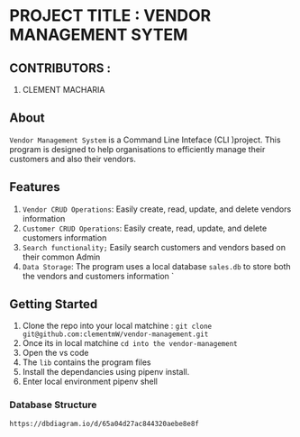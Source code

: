 # PROJECT TITLE : VENDOR MANAGEMENT SYTEM 

## CONTRIBUTORS : 
  1. CLEMENT MACHARIA
  

## About 
`Vendor Management System` is a Command Line Inteface (CLI )project. This program is designed to help organisations to efficiently manage their customers and also their vendors.

## Features
1. `Vendor CRUD Operations`: Easily create, read, update, and delete vendors information 
2. `Customer CRUD Operations`: Easily create, read, update, and delete customers  information 
3. `Search functionality;` Easily search customers and vendors based on their common Admin 
4. `Data Storage`: The program uses a local database `sales.db` to store both the vendors and customers information `

## Getting Started 

1. Clone the repo into your local matchine : `git clone git@github.com:clementmW/vendor-management.git`
2. Once its in local matchine `cd into the vendor-management `
3. Open the vs code 
4. The `lib` contains the program files
5. Install the dependancies using pipenv install. 
6. Enter local environment pipenv shell 



### Database Structure 
`https://dbdiagram.io/d/65a04d27ac844320aebe8e8f`






